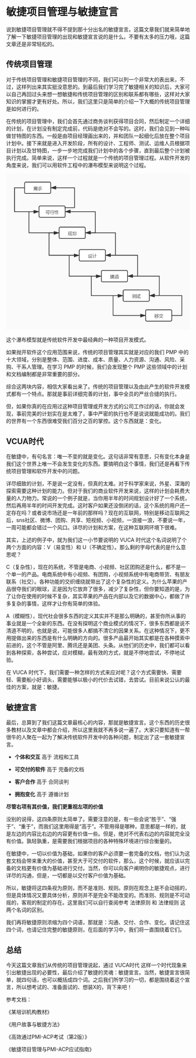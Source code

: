 # 敏捷项目管理与敏捷宣言

说到敏捷项目管理就不得不提到那十分出名的敏捷宣言。这篇文章我们就来简单地了解一下敏捷项目管理的出现和敏捷宣言说的是什么。不要有太多的压力哦，这篇文章还是非常轻松的。

## 传统项目管理

对于传统项目管理和敏捷项目管理的不同，我们可以列一个非常大的表出来，不过，这样列出来其实挺没意思的。到最后我们学习完了敏捷相关的知识后，大家可以自己再回过头来想一想敏捷和传统项目管理的区别和联系都有哪些，这样对大家知识的掌握才更有好处。所以，我们这里只是简单的介绍一下大概的传统项目管理是如何进行的。

在传统的项目管理中，我们会首先通过商务谈判获得项目合同，然后制定一个详细的计划，在计划没有制定完成前，代码是绝对不会写的。这时，我们会见到一种叫做甘特图的东西。一般是由项目经理画出来的，并和团队一起细化后放在整个项目计划中。接下来就是进入开发阶段，所有的设计、工程师、测试、运维人员根据项目计划以及甘特图，一步一步地完成我们计划中的各个步骤，直到最后整个计划被执行完成。简单来说，这样一个过程就是一个传统的项目管理过程。从软件开发的角度来说，我们可以用软件工程中的瀑布模型来说明这个过程。

![./img/1.1瀑布模型.jpg](./img/1.1瀑布模型.jpg)

这个瀑布模型就是传统软件开发中最经典的一种项目开发模式。

如果抛开软件这个应用范围来说，传统的项目管理其实就是对应的我们 PMP 中的十大领域，分别是整体、范围、进度、成本、质量、人力资源、沟通、风险、采购、干系人管理。在学习 PMP 的时候，我们会发现整个 PMP 这些领域中的计划和文档编制都是非常重要的部分。

综合这两块内容，相信大家看出来了。传统的项目管理以及由此产生的软件开发模式都有一个特点。那就是事前详细完善的计划，事中全员的严丝合缝的执行。

但，如果你真的在应用过这种项目管理或开发方式的公司工作过的话，你就会发现，事前完美的计划实在是太难了，事中严密的执行也不是说说就能成功的。我们的世界有一个东西很难受我们百分之百的掌控。这个东西就是：变化。

## VCUA时代

在敏捷中，有句名言：唯一不变的就是变化。这句话非常有意思，只有变化本身是我们这个世界上唯一不会发生变化的东西。要搞明白这个事情，我们还是再看下传统项目管理和软件开发中的问题。

详尽细致的计划，不是说一定没有，但真的太难。对于科学家来说，外星、深海的探索需要这种计划的能力。但对于我们的商业软件开发来说，这样的计划会耗费大量的人力物力。常说的一个例子就是，当你用半年的时间规划设计好了一个系统，然后再用半年的时间开发完成。这时客户如果还没倒闭的话，这个系统的用户还一定存在吗？或者说市场还是一年前的那样吗？现在的互联网，特别是移动互联网之后，sns社区、微博、团购、共享、短视频、小视频，一浪接一浪，不要说一年，一周可能都会错过一个风口。详尽的计划和方案，在这种互联网环境下很难。

其实，上述的例子中，就为我们这一小节要说明的 VUCA 时代这个名词说明了个两个方面的内容：V（易变性）和 U（不确定性）。那么剩的字母代表的是什么意思呢？

C（复杂性），现在的系统，不管是电商、小视频、社区团购还是什么，都不是一个单一的产品。电商系统中有小视频、有团购，小视频系统中有电商带货、有朋友联系（社交）。各种功能的交织缠绕就带出了这个复杂性的定义。为什么苹果的产品很夺我们的眼球，正是因为它放弃了很多，减少了复杂性，但你要知道的是，为了让你在使用的时候不复杂，其实苹果的产品在内部以及它的数据中心，都做了许多复杂的事情，这样才让你有简单的体验。

A（模糊性），现代社会很多东西的定义其实并不是那么明确的，甚至你所从事的事业就是一个全新的东西。在没有探明这个商业模式的情况下，很多东西都是说不清道不明的，也就是说，可能很多人都搞不清它的因果关系。在这种情况下，更不用提做出来的东西是有什么明确的方向的。很多产品最开始其实都是在各种摸索中前进的，这个不管是阿里、腾讯还是美团、头条。从他们的历史中，我们都可以看到各种探索，各种尝试，应对模糊，最有效的方式，就是不停地尝试，不停地试验。

在 VUCA 时代下，我们需要一种怎样的方式来应对呢？这个方式需要快、需要轻、需要船小好调头，需要能够以极小的代价去试错，去尝试。目前来说公认的最佳的方案，就是：敏捷。

## 敏捷宣言

最后，总算到了我们这篇文章最核心的内容，那就是敏捷宣言。这个东西的历史很多教材以及文章中都会介绍，所以这里我就不再多说一遍了。大家只要知道有一帮很牛的人聚在一起为了解决传统软件开发中的各种问题，制定出了这一套敏捷宣言。

- **个体和交互** 高于 流程和工具

- **可交付的软件** 高于 完备的文档

- **客户合作** 高于 合同谈判

- **拥抱变化** 高于 遵循计划

**尽管右项有其价值，我们更重视左项的价值**

没别的说得，这四条原则太简单了。需要注意的是，有一些会说“胜于”、“强于”、“重于”，而我们这里用得是“高于”。不管用得是哪种，意思都是一样的，就是左边的内容比右边的内容更有价值一些。但是，绝对不代表右边的内容就完全没有价值。孰轻孰重，是需要我们根据项目的各种特殊环境进行综合衡量的。

在敏捷中，一切以价值为基础，如果你的客户必须要一套完备的文档，他们认为这套文档会带来重大的价值，甚至大于可交付的软件，那么，这个时候，就应该以完备的文档更有价值为基础进行交付。当然，你可以向客户阐明你的敏捷观点，进行详尽的沟通，但是，一切都是以交付客户价值为基础。

所以，敏捷将这四条视为原则，而不是准则、规则。原则在观念上是不会动摇的，但是具体情况又要具体分析，原则并不是完全不能改变的。而准则、规则是不可动摇的，客观的制定的存在。这里我们可以自行查阅参考 法律原则 和 法律规则 这两个名词的区别。

我们再将敏捷原则浓缩为四个词语，那就是：沟通、交付、合作、变化。请记住这四个词，也请记住完整的敏捷原则，在后面的学习中，我们将一直围绕着它们。

## 总结

今天这篇文章我们从传统的项目管理说起，通过 VUCA时代 这样一个时代现象来引出敏捷出现的必要性，最后介绍了敏捷的灵魂：敏捷宣言。当然，敏捷宣言很简单，就四句话，也可以概括成四个词。之后我们所学习的一切，都是围绕着这个宣言，所以想考试的、准备面试的、想装X的，背下来吧！

参考文档：

《某培训机构教材》

《用户故事与敏捷方法》

《高效通过PMI-ACP考试（第2版）》

《敏捷项目管理与PMI-ACP应试指南》
